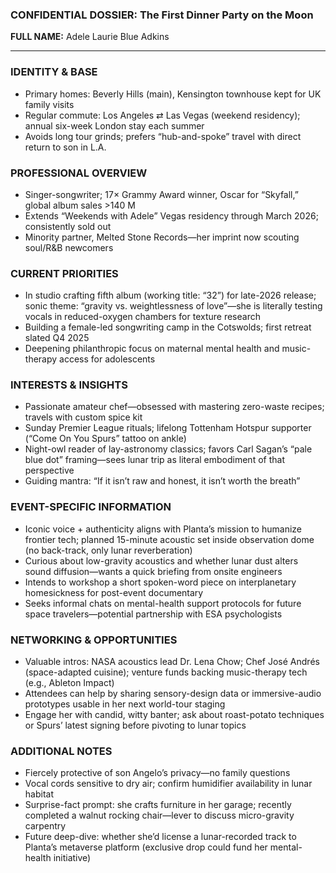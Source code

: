 ### CONFIDENTIAL DOSSIER: The First Dinner Party on the Moon

**FULL NAME:** Adele Laurie Blue Adkins

---
### IDENTITY & BASE
- Primary homes: Beverly Hills (main), Kensington townhouse kept for UK family visits
- Regular commute: Los Angeles ⇄ Las Vegas (weekend residency); annual six-week London stay each summer
- Avoids long tour grinds; prefers “hub-and-spoke” travel with direct return to son in L.A.

### PROFESSIONAL OVERVIEW
- Singer-songwriter; 17× Grammy Award winner, Oscar for “Skyfall,” global album sales >140 M
- Extends “Weekends with Adele” Vegas residency through March 2026; consistently sold out
- Minority partner, Melted Stone Records—her imprint now scouting soul/R&B newcomers

### CURRENT PRIORITIES
- In studio crafting fifth album (working title: “32”) for late-2026 release; sonic theme: “gravity vs. weightlessness of love”—she is literally testing vocals in reduced-oxygen chambers for texture research
- Building a female-led songwriting camp in the Cotswolds; first retreat slated Q4 2025
- Deepening philanthropic focus on maternal mental health and music-therapy access for adolescents

### INTERESTS & INSIGHTS
- Passionate amateur chef—obsessed with mastering zero-waste recipes; travels with custom spice kit
- Sunday Premier League rituals; lifelong Tottenham Hotspur supporter (“Come On You Spurs” tattoo on ankle)
- Night-owl reader of lay-astronomy classics; favors Carl Sagan’s “pale blue dot” framing—sees lunar trip as literal embodiment of that perspective
- Guiding mantra: “If it isn’t raw and honest, it isn’t worth the breath”

### EVENT-SPECIFIC INFORMATION
- Iconic voice + authenticity aligns with Planta’s mission to humanize frontier tech; planned 15-minute acoustic set inside observation dome (no back-track, only lunar reverberation)
- Curious about low-gravity acoustics and whether lunar dust alters sound diffusion—wants a quick briefing from onsite engineers
- Intends to workshop a short spoken-word piece on interplanetary homesickness for post-event documentary
- Seeks informal chats on mental-health support protocols for future space travelers—potential partnership with ESA psychologists

### NETWORKING & OPPORTUNITIES
- Valuable intros: NASA acoustics lead Dr. Lena Chow; Chef José Andrés (space-adapted cuisine); venture funds backing music-therapy tech (e.g., Ableton Impact)
- Attendees can help by sharing sensory-design data or immersive-audio prototypes usable in her next world-tour staging
- Engage her with candid, witty banter; ask about roast-potato techniques or Spurs’ latest signing before pivoting to lunar topics

### ADDITIONAL NOTES
- Fiercely protective of son Angelo’s privacy—no family questions
- Vocal cords sensitive to dry air; confirm humidifier availability in lunar habitat
- Surprise-fact prompt: she crafts furniture in her garage; recently completed a walnut rocking chair—lever to discuss micro-gravity carpentry
- Future deep-dive: whether she’d license a lunar-recorded track to Planta’s metaverse platform (exclusive drop could fund her mental-health initiative)